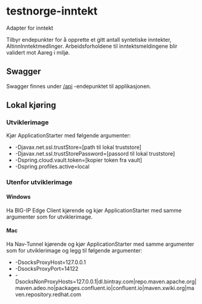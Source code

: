 # testnorge-inntekt
Adapter for inntekt

Tilbyr endepunkter for å opprette et gitt antall syntetiske inntekter, AltinnInntektmedlinger.
Arbeidsforholdene til inntektsmeldingene blir validert mot Aareg i miljø.

## Swagger
Swagger finnes under [/api](https://testnorge-inntekt.nais.preprod.local/api) -endepunktet til applikasjonen.

## Lokal kjøring
   
### Utviklerimage
Kjør ApplicationStarter med følgende argumenter:
 - -Djavax.net.ssl.trustStore=[path til lokal truststore]
 - -Djavax.net.ssl.trustStorePassword=[passord til lokal truststore]
 - -Dspring.cloud.vault.token=[kopier token fra vault]
 - -Dspring.profiles.active=local
    
### Utenfor utviklerimage

#### Windows
Ha BIG-IP Edge Client kjørende og kjør ApplicationStarter med samme argumenter som for utviklerimage.
    
#### Mac
Ha Nav-Tunnel kjørende og kjør ApplicationStarter med samme argumenter som for utviklerimage og legg til følgende argumenter:
- -DsocksProxyHost=127.0.0.1
- -DsocksProxyPort=14122
- -DsocksNonProxyHosts=127.0.0.1|dl.bintray.com|repo.maven.apache.org|maven.adeo.no|packages.confluent.io|confluent.io|maven.xwiki.org|maven.repository.redhat.com
    